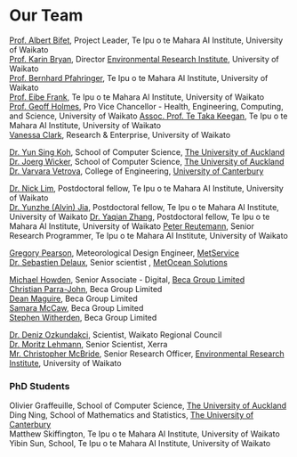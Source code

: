 # Our Team
 
[Prof. Albert Bifet](https://www.waikato.ac.nz/staff-profiles/people/abifet), Project Leader, Te Ipu o te Mahara AI Institute, University of Waikato  
[Prof. Karin Bryan](https://www.waikato.ac.nz/staff-profiles/people/kbryan), Director [Environmental Research Institute](https://www.waikato.ac.nz/eri/), University of Waikato  
[Prof. Bernhard Pfahringer](https://www.waikato.ac.nz/staff-profiles/people/bernhard/), Te Ipu o te Mahara AI Institute, University of Waikato  
[Prof. Eibe Frank](https://www.waikato.ac.nz/staff-profiles/people/eibe/), Te Ipu o te Mahara AI Institute, University of Waikato  
[Prof. Geoff Holmes](https://www.waikato.ac.nz/staff-profiles/people/geoff), Pro Vice Chancellor - Health, Engineering, Computing, and Science, University of Waikato
[Assoc. Prof. Te Taka Keegan](https://www.cms.waikato.ac.nz/people/tetaka), Te Ipu o te Mahara AI Institute, University of Waikato  
[Vanessa Clark](https://www.waikato.ac.nz/research-enterprise/our-people/vanessa-clark), Research & Enterprise, University of Waikato

[Dr. Yun Sing Koh](https://unidirectory.auckland.ac.nz/profile/y-koh), School of Computer Science, [The University of Auckland](https://www.auckland.ac.nz/en.html)  
[Dr. Joerg Wicker](http://www.science.auckland.ac.nz/people/profile/j-wicker), School of Computer Science, [The University of Auckland](https://www.auckland.ac.nz/en.html)  
[Dr. Varvara Vetrova](https://www.canterbury.ac.nz/engineering/contact-us/people/varvara-vetrova.html), College of Engineering, [University of Canterbury](https://www.canterbury.ac.nz/)

[Dr. Nick Lim](https://www.waikato.ac.nz/staff-profiles/people/nlim), Postdoctoral fellow, Te Ipu o te Mahara AI Institute, University of Waikato  
[Dr. Yunzhe (Alvin) Jia](https://www.waikato.ac.nz/staff-profiles/people/ajia), Postdoctoral fellow, Te Ipu o te Mahara AI Institute, University of Waikato 
[Dr. Yaqian Zhang](https://www.cms.waikato.ac.nz/people/yaqianz), Postdoctoral fellow, Te Ipu o te Mahara AI Institute, University of Waikato
[Peter Reutemann](https://www.cms.waikato.ac.nz/people/fracpete), Senior Research Programmer, Te Ipu o te Mahara AI Institute, University of Waikato

[Gregory Pearson](https://www.linkedin.com/in/gregpearson1?originalSubdomain=nz), Meteorological Design Engineer, [MetService](https://www.metservice.com/)  
[Dr. Sebastien Delaux](https://www.linkedin.com/in/sebastien-delaux-50b63352?trk=public_profile_browsemap_profile-result-card_result-card_full-click&originalSubdomain=nz), Senior scientist , [MetOcean Solutions](https://www.metocean.co.nz/)

[Michael Howden](https://www.linkedin.com/in/michaelhowden?originalSubdomain=nz), Senior Associate - Digital, [Beca Group Limited](https://www.beca.com/)  
[Christian Parra-John](https://www.linkedin.com/in/christian-parra-john-ieng-miet-asep-mincose-21010383?originalSubdomain=nz), Beca Group Limited  
[Dean Maguire](https://www.linkedin.com/in/pdmaguire?originalSubdomain=nz), Beca Group Limited  
[Samara McCaw](https://www.linkedin.com/in/samara-mccaw-49436a10?originalSubdomain=nz), Beca Group Limited  
[Stephen Witherden](https://www.linkedin.com/in/stephenwitherden?originalSubdomain=au), Beca Group Limited

[Dr. Deniz Ozkundakci](https://www.linkedin.com/in/deniz-%C3%B6zkundakci-953774191?originalSubdomain=nz), Scientist, Waikato Regional Council  
[Dr. Moritz Lehmann](https://www.moritzlehmann.org/), Senior Scientist, Xerra  
[Mr. Christopher McBride](https://www.waikato.ac.nz/staff-profiles/people/cmcbride), Senior Research Officer, [Environmental Research Institute](https://www.waikato.ac.nz/eri/), University of Waikato

### PhD Students

Olivier Graffeuille, School of Computer Science, [The University of Auckland](https://www.auckland.ac.nz/en.html)  
Ding Ning, School of Mathematics and Statistics, [The University of Canterbury](https://www.canterbury.ac.nz/)  
Matthew Skiffington, Te Ipu o te Mahara AI Institute, University of Waikato  
Yibin Sun, School, Te Ipu o te Mahara AI Institute, University of Waikato
